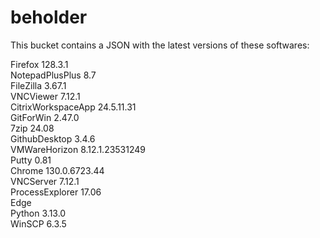 # beholder
This bucket contains a JSON with the latest versions of these softwares:

Firefox            128.3.1          
NotepadPlusPlus    8.7              
FileZilla          3.67.1           
VNCViewer          7.12.1           
CitrixWorkspaceApp 24.5.11.31       
GitForWin          2.47.0           
7zip               24.08            
GithubDesktop      3.4.6            
VMWareHorizon      8.12.1.23531249  
Putty              0.81             
Chrome             130.0.6723.44    
VNCServer          7.12.1           
ProcessExplorer    17.06            
Edge                              
Python             3.13.0           
WinSCP             6.3.5            




